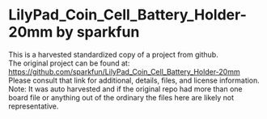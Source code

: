 
# LilyPad_Coin_Cell_Battery_Holder-20mm by sparkfun  
This is a harvested standardized copy of a project from github.  
The original project can be found at:  
https://github.com/sparkfun/LilyPad_Coin_Cell_Battery_Holder-20mm  
Please consult that link for additional, details, files, and license information.  
Note: It was auto harvested and if the original repo had more than one board file or anything out of the ordinary the files here are likely not representative.  
    